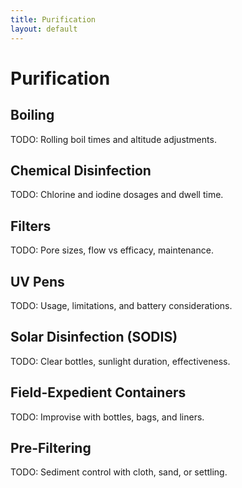 ```yaml
---
title: Purification
layout: default
---
```


# Purification

## Boiling
TODO: Rolling boil times and altitude adjustments.

## Chemical Disinfection
TODO: Chlorine and iodine dosages and dwell time.

## Filters
TODO: Pore sizes, flow vs efficacy, maintenance.

## UV Pens
TODO: Usage, limitations, and battery considerations.

## Solar Disinfection (SODIS)
TODO: Clear bottles, sunlight duration, effectiveness.

## Field-Expedient Containers
TODO: Improvise with bottles, bags, and liners.

## Pre-Filtering
TODO: Sediment control with cloth, sand, or settling.

